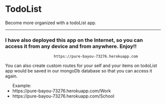 # TodoList
Become more organized with a todoList app.

***
### I have also deployed this app on the Internet, so you can access it from any device and from anywhere. Enjoy!! 
                          https://pure-bayou-73276.herokuapp.com

You can also create custom routes for your self and your items on todoList app would be saved in our mongoDb database so that you can access it again. </br>
<ul>Example: 
  <li>https://pure-bayou-73276.herokuapp.com/Work </li>
  <li>https://pure-bayou-73276.herokuapp.com/School </li>
</ul>
